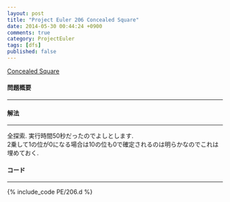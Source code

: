 ```yaml
---
layout: post
title: "Project Euler 206 Concealed Square"
date: 2014-05-30 00:44:24 +0900
comments: true
category: ProjectEuler
tags: [dfs]
published: false
---
```


[Concealed Square](http://projecteuler.net/problem=206)

#### 問題概要

****

#### 解法

****

全探索. 実行時間50秒だったのでよしとします.  
2乗して1の位が0になる場合は10の位も0で確定されるのは明らかなのでこれは埋めておく.  

#### コード

****

{% include_code PE/206.d %}

